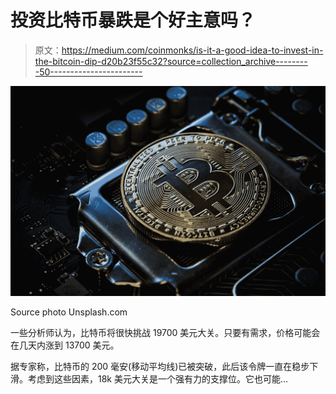 # 投资比特币暴跌是个好主意吗？

> 原文：<https://medium.com/coinmonks/is-it-a-good-idea-to-invest-in-the-bitcoin-dip-d20b23f55c32?source=collection_archive---------50----------------------->

![](img/bb58c0388e627e2519a9e86883e259bc.png)

Source photo Unsplash.com

一些分析师认为，比特币将很快挑战 19700 美元大关。只要有需求，价格可能会在几天内涨到 13700 美元。

据专家称，比特币的 200 毫安(移动平均线)已被突破，此后该令牌一直在稳步下滑。考虑到这些因素，18k 美元大关是一个强有力的支撑位。它也可能…